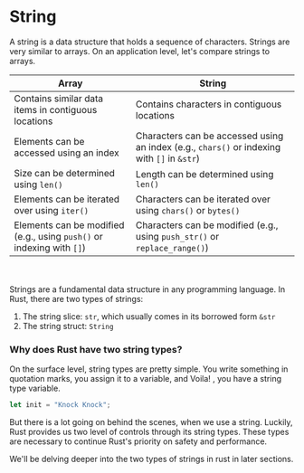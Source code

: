 # String

A string is a data structure that holds a sequence of characters. Strings are very similar to arrays. On an application level, let's compare strings to arrays.

| Array | String |
|---|---|
| Contains similar data items in contiguous locations | Contains characters in contiguous locations |
| Elements can be accessed using an index | Characters can be accessed using an index (e.g., `chars()` or indexing with `[]` in `&str`) |
| Size can be determined using `len()` | Length can be determined using `len()` |
| Elements can be iterated over using `iter()` | Characters can be iterated over using `chars()` or `bytes()` |
| Elements can be modified (e.g., using `push()` or indexing with `[]`) | Characters can be modified (e.g., using `push_str()` or `replace_range()`) |

<br/><br/>
Strings are a fundamental data structure in any programming language. In Rust, there are two types of strings:

1. The string slice: `str`, which usually comes in its borrowed form `&str`
2. The string struct: `String`

### Why does Rust have two string types?

On the surface level, string types are pretty simple. You write something in quotation marks, you assign it to a variable, and Voila! , you have a string type variable.

```rust
let init = "Knock Knock";
```

But there is a lot going on behind the scenes, when we use a string. Luckily, Rust provides us two level of controls through its string types. These types are necessary to continue Rust's priority on safety and performance.

We'll be delving deeper into the two types of strings in rust in later sections.
